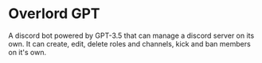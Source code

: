 ﻿# Overlord GPT
A discord bot powered by GPT-3.5 that can manage a discord server on its own. It can create, edit, delete roles and channels, kick and ban members on it's own.
